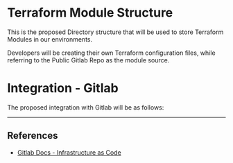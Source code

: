 # Terraform Module Structure

This is the proposed Directory structure that will be used to store Terraform Modules in our environments. 

Developers will be creating their own Terraform configuration files, while referring to the Public Gitlab Repo as the module source. 

# Integration - Gitlab

The proposed integration with Gitlab will be as follows: 

---
## **References**
- [Gitlab Docs - Infrastructure as Code](https://docs.gitlab.com/ee/user/infrastructure/iac/)
